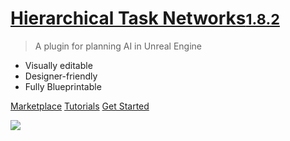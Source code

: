 <a href="#/changelog"><h1>Hierarchical Task Networks<small>1.8.2</small></h1></a>

> A plugin for planning AI in Unreal Engine

- Visually editable
- Designer-friendly
- Fully Blueprintable

[Marketplace](https://www.unrealengine.com/marketplace/en-US/product/29560d88937e4cd1a435f4b634890655)
[Tutorials](tutorials.md)
[Get Started](README.md)

<!-- background image -->
![](_media/bg.png)
